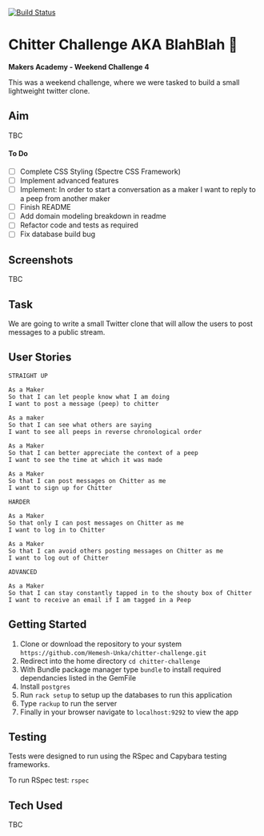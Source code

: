 [![Build Status](https://travis-ci.org/makersacademy/chitter-challenge.svg?branch=master)](https://travis-ci.org/makersacademy/chitter-challenge)

# Chitter Challenge AKA BlahBlah :speak_no_evil:
**Makers Academy - Weekend Challenge 4**

This was a weekend challenge, where we were tasked to build a small lightweight twitter clone.

## Aim
TBC

#### To Do
- [ ] Complete CSS Styling (Spectre CSS Framework)
- [ ] Implement advanced features
- [ ] Implement: In order to start a conversation as a maker I want to reply to a peep from another maker
- [ ] Finish README
- [ ] Add domain modeling breakdown in readme
- [ ] Refactor code and tests as required
- [ ] Fix database build bug

## Screenshots

TBC

## Task

We are going to write a small Twitter clone that will allow the users to post messages to a public stream.

## User Stories
```
STRAIGHT UP

As a Maker
So that I can let people know what I am doing  
I want to post a message (peep) to chitter

As a maker
So that I can see what others are saying  
I want to see all peeps in reverse chronological order

As a Maker
So that I can better appreciate the context of a peep
I want to see the time at which it was made

As a Maker
So that I can post messages on Chitter as me
I want to sign up for Chitter

HARDER

As a Maker
So that only I can post messages on Chitter as me
I want to log in to Chitter

As a Maker
So that I can avoid others posting messages on Chitter as me
I want to log out of Chitter

ADVANCED

As a Maker
So that I can stay constantly tapped in to the shouty box of Chitter
I want to receive an email if I am tagged in a Peep
```

## Getting Started
1. Clone or download the repository to your system `https://github.com/Hemesh-Unka/chitter-challenge.git`
2. Redirect into the home directory `cd chitter-challenge`
3. With Bundle package manager type `bundle` to install required dependancies listed in the GemFile
4. Install `postgres`
5. Run `rack setup` to setup up the databases to run this application
4. Type `rackup` to run the server
5. Finally in your browser navigate to `localhost:9292` to view the app

## Testing
Tests were designed to run using the RSpec and Capybara testing frameworks.

To run RSpec test:
`rspec`

## Tech Used
TBC
